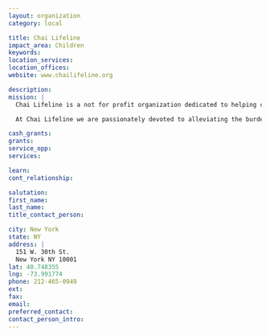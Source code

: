```yaml
---
layout: organization
category: local

title: Chai Lifeline
impact_area: Children
keywords: 
location_services: 
location_offices: 
website: www.chailifeline.org

description: 
mission: |
  Chai Lifeline is a not for profit organization dedicated to helping children suffering from serious illness as well as their family members. We offer a comprehensive range of services to address the multiple needs of patients, parents, and siblings.

  At Chai Lifeline we are passionately devoted to alleviating the burden of those facing medical challenge. If there’s anything that can be done to help, Chai Lifeline will do it. From the moment of diagnosis, through the arduous months and years, in good times and bad, thousands of families have discovered that Chai Lifeline is a friend for life.

cash_grants: 
grants: 
service_opp: 
services: 

learn: 
cont_relationship: 

salutation: 
first_name: 
last_name: 
title_contact_person: 

city: New York
state: NY
address: |
  151 W. 30th St.     
  New York NY 10001
lat: 40.748355
lng: -73.991774
phone: 212-465-0949
ext: 
fax: 
email: 
preferred_contact: 
contact_person_intro: 
---
```

